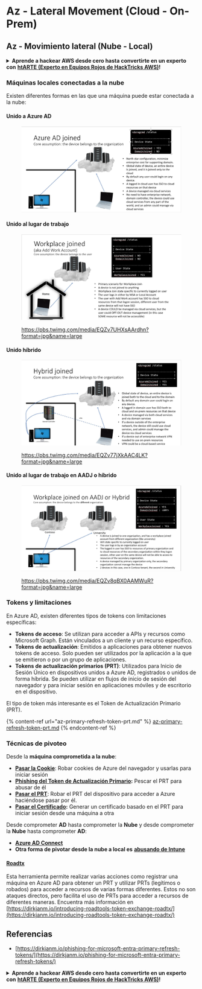 # Az - Lateral Movement (Cloud - On-Prem)

## Az - Movimiento lateral (Nube - Local)

<details>

<summary><strong>Aprende a hackear AWS desde cero hasta convertirte en un experto con</strong> <a href="https://training.hacktricks.xyz/courses/arte"><strong>htARTE (Experto en Equipos Rojos de HackTricks AWS)</strong></a><strong>!</strong></summary>

Otras formas de apoyar a HackTricks:

* Si deseas ver tu **empresa anunciada en HackTricks** o **descargar HackTricks en PDF** ¡Consulta los [**PLANES DE SUSCRIPCIÓN**](https://github.com/sponsors/carlospolop)!
* Obtén el [**swag oficial de PEASS & HackTricks**](https://peass.creator-spring.com)
* Descubre [**La Familia PEASS**](https://opensea.io/collection/the-peass-family), nuestra colección exclusiva de [**NFTs**](https://opensea.io/collection/the-peass-family)
* **Únete al** 💬 [**grupo de Discord**](https://discord.gg/hRep4RUj7f) o al [**grupo de telegram**](https://t.me/peass) o **síguenos** en **Twitter** 🐦 [**@hacktricks\_live**](https://twitter.com/hacktricks\_live)**.**
* **Comparte tus trucos de hacking enviando PRs a los repositorios de** [**HackTricks**](https://github.com/carlospolop/hacktricks) y [**HackTricks Cloud**](https://github.com/carlospolop/hacktricks-cloud).

</details>

### Máquinas locales conectadas a la nube

Existen diferentes formas en las que una máquina puede estar conectada a la nube:

#### Unido a Azure AD

<figure><img src="../../../.gitbook/assets/image (3) (1) (2) (1).png" alt=""><figcaption></figcaption></figure>

#### Unido al lugar de trabajo

<figure><img src="../../../.gitbook/assets/image (1) (6).png" alt=""><figcaption><p><a href="https://pbs.twimg.com/media/EQZv7UHXsAArdhn?format=jpg&#x26;name=large">https://pbs.twimg.com/media/EQZv7UHXsAArdhn?format=jpg&#x26;name=large</a></p></figcaption></figure>

#### Unido híbrido

<figure><img src="../../../.gitbook/assets/image (3) (2) (2).png" alt=""><figcaption><p><a href="https://pbs.twimg.com/media/EQZv77jXkAAC4LK?format=jpg&#x26;name=large">https://pbs.twimg.com/media/EQZv77jXkAAC4LK?format=jpg&#x26;name=large</a></p></figcaption></figure>

#### Unido al lugar de trabajo en AADJ o híbrido

<figure><img src="../../../.gitbook/assets/image (4) (3).png" alt=""><figcaption><p><a href="https://pbs.twimg.com/media/EQZv8qBX0AAMWuR?format=jpg&#x26;name=large">https://pbs.twimg.com/media/EQZv8qBX0AAMWuR?format=jpg&#x26;name=large</a></p></figcaption></figure>

### Tokens y limitaciones <a href="#tokens-and-limitations" id="tokens-and-limitations"></a>

En Azure AD, existen diferentes tipos de tokens con limitaciones específicas:

* **Tokens de acceso**: Se utilizan para acceder a APIs y recursos como Microsoft Graph. Están vinculados a un cliente y un recurso específico.
* **Tokens de actualización**: Emitidos a aplicaciones para obtener nuevos tokens de acceso. Solo pueden ser utilizados por la aplicación a la que se emitieron o por un grupo de aplicaciones.
* **Tokens de actualización primarios (PRT)**: Utilizados para Inicio de Sesión Único en dispositivos unidos a Azure AD, registrados o unidos de forma híbrida. Se pueden utilizar en flujos de inicio de sesión del navegador y para iniciar sesión en aplicaciones móviles y de escritorio en el dispositivo.

El tipo de token más interesante es el Token de Actualización Primario (PRT).

{% content-ref url="az-primary-refresh-token-prt.md" %}
[az-primary-refresh-token-prt.md](az-primary-refresh-token-prt.md)
{% endcontent-ref %}

### Técnicas de pivoteo

Desde la **máquina comprometida a la nube**:

* [**Pasar la Cookie**](az-pass-the-cookie.md): Robar cookies de Azure del navegador y usarlas para iniciar sesión
* [**Phishing del Token de Actualización Primario**](az-phishing-primary-refresh-token-microsoft-entra.md)**:** Pescar el PRT para abusar de él
* [**Pasar el PRT**](pass-the-prt.md): Robar el PRT del dispositivo para acceder a Azure haciéndose pasar por él.
* [**Pasar el Certificado**](az-pass-the-certificate.md)**:** Generar un certificado basado en el PRT para iniciar sesión desde una máquina a otra

Desde comprometer **AD** hasta comprometer la **Nube** y desde comprometer la **Nube** hasta comprometer **AD**:

* [**Azure AD Connect**](azure-ad-connect-hybrid-identity/)
* **Otra forma de pivotar desde la nube a local es** [**abusando de Intune**](../az-services/intune.md)

#### [Roadtx](https://github.com/dirkjanm/ROADtools)

Esta herramienta permite realizar varias acciones como registrar una máquina en Azure AD para obtener un PRT y utilizar PRTs (legítimos o robados) para acceder a recursos de varias formas diferentes. Estos no son ataques directos, pero facilita el uso de PRTs para acceder a recursos de diferentes maneras. Encuentra más información en [https://dirkjanm.io/introducing-roadtools-token-exchange-roadtx/](https://dirkjanm.io/introducing-roadtools-token-exchange-roadtx/)

## Referencias

* [https://dirkjanm.io/phishing-for-microsoft-entra-primary-refresh-tokens/](https://dirkjanm.io/phishing-for-microsoft-entra-primary-refresh-tokens/)

<details>

<summary><strong>Aprende a hackear AWS desde cero hasta convertirte en un experto con</strong> <a href="https://training.hacktricks.xyz/courses/arte"><strong>htARTE (Experto en Equipos Rojos de HackTricks AWS)</strong></a><strong>!</strong></summary>

Otras formas de apoyar a HackTricks:

* Si deseas ver tu **empresa anunciada en HackTricks** o **descargar HackTricks en PDF** ¡Consulta los [**PLANES DE SUSCRIPCIÓN**](https://github.com/sponsors/carlospolop)!
* Obtén el [**swag oficial de PEASS & HackTricks**](https://peass.creator-spring.com)
* Descubre [**La Familia PEASS**](https://opensea.io/collection/the-peass-family), nuestra colección exclusiva de [**NFTs**](https://opensea.io/collection/the-peass-family)
* **Únete al** 💬 [**grupo de Discord**](https://discord.gg/hRep4RUj7f) o al [**grupo de telegram**](https://t.me/peass) o **síguenos** en **Twitter** 🐦 [**@hacktricks\_live**](https://twitter.com/hacktricks\_live)**.**
* **Comparte tus trucos de hacking enviando PRs a los repositorios de** [**HackTricks**](https://github.com/carlospolop/hacktricks) y [**HackTricks Cloud**](https://github.com/carlospolop/hacktricks-cloud).

</details>
